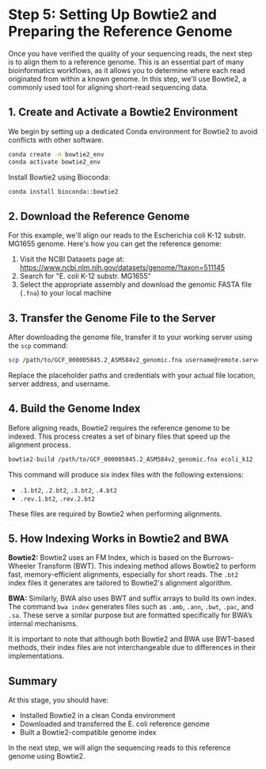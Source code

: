 # Step 5: Setting Up Bowtie2 and Preparing the Reference Genome

Once you have verified the quality of your sequencing reads, the next step is to align them to a reference genome. This is an essential part of many bioinformatics workflows, as it allows you to determine where each read originated from within a known genome. In this step, we'll use Bowtie2, a commonly used tool for aligning short-read sequencing data.

## 1. Create and Activate a Bowtie2 Environment

We begin by setting up a dedicated Conda environment for Bowtie2 to avoid conflicts with other software.

```bash
conda create -n bowtie2_env
conda activate bowtie2_env
```

Install Bowtie2 using Bioconda:

```bash
conda install bioconda::bowtie2
```

## 2. Download the Reference Genome

For this example, we'll align our reads to the Escherichia coli K-12 substr. MG1655 genome. Here's how you can get the reference genome:

1. Visit the NCBI Datasets page at: https://www.ncbi.nlm.nih.gov/datasets/genome/?taxon=511145
2. Search for "E. coli K-12 substr. MG1655"
3. Select the appropriate assembly and download the genomic FASTA file (`.fna`) to your local machine

## 3. Transfer the Genome File to the Server

After downloading the genome file, transfer it to your working server using the `scp` command:

```bash
scp /path/to/GCF_000005845.2_ASM584v2_genomic.fna username@remote.server:/path/to/destination/
```

Replace the placeholder paths and credentials with your actual file location, server address, and username.

## 4. Build the Genome Index

Before aligning reads, Bowtie2 requires the reference genome to be indexed. This process creates a set of binary files that speed up the alignment process.

```bash
bowtie2-build /path/to/GCF_000005845.2_ASM584v2_genomic.fna ecoli_k12
```

This command will produce six index files with the following extensions:
- `.1.bt2`, `.2.bt2`, `.3.bt2`, `.4.bt2`
- `.rev.1.bt2`, `.rev.2.bt2`

These files are required by Bowtie2 when performing alignments.

## 5. How Indexing Works in Bowtie2 and BWA

**Bowtie2:**
Bowtie2 uses an FM Index, which is based on the Burrows-Wheeler Transform (BWT). This indexing method allows Bowtie2 to perform fast, memory-efficient alignments, especially for short reads. The `.bt2` index files it generates are tailored to Bowtie2's alignment algorithm.

**BWA:**
Similarly, BWA also uses BWT and suffix arrays to build its own index. The command `bwa index` generates files such as `.amb`, `.ann`, `.bwt`, `.pac`, and `.sa`. These serve a similar purpose but are formatted specifically for BWA’s internal mechanisms.

It is important to note that although both Bowtie2 and BWA use BWT-based methods, their index files are not interchangeable due to differences in their implementations.

## Summary

At this stage, you should have:
- Installed Bowtie2 in a clean Conda environment
- Downloaded and transferred the E. coli reference genome
- Built a Bowtie2-compatible genome index

In the next step, we will align the sequencing reads to this reference genome using Bowtie2.
